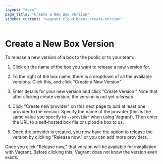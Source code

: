 ```yaml
---
layout: "docs"
page_title: "Create a New Box Version"
sidebar_current: "vagrant-cloud-boxes-create-version"
---
```


# Create a New Box Version

To release a new version of a box to the public or to your team:

  1. Click on the name of the box you want to release a new version for.

  2. To the right of the box name, there is a dropdown of all the available
     versions. Click this, and click "Create a New Version"

  3. Enter details for your new version and click "Create Version." Note that
     after clicking create version, the version is not yet _released_.

  4. Click "Create new provider" on this next page to add at least one
     provider to the version. Specify the name of the provider (this is the
     same value you specify to `--provider` when using Vagrant). Then
     enter the URL to a self-hosted box file or upload a box to us.

  5. Once the provider is created, you now have the option to release the
     version by clicking "Release now," or you can add more providers.

Once you click "Release now," that version will be available for installation
with Vagrant. Before clicking this, Vagrant does not know the version even
exists.
